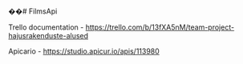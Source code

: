 ��#   F i l m s A p i 

Trello documentation - https://trello.com/b/13fXA5nM/team-project-hajusrakenduste-alused

Apicario - https://studio.apicur.io/apis/113980


 
 
